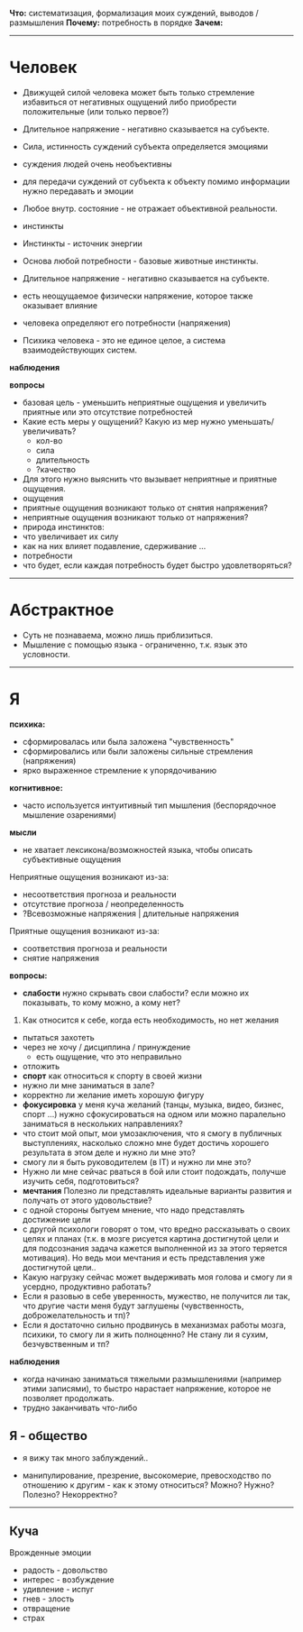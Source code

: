 **Что:** систематизация, формализация моих суждений, выводов / размышления
**Почему:** потребность в порядке
**Зачем:**


---

# Человек

- Движущей силой человека может быть только стремление избавиться от негативных ощущений либо приобрести положительные (или только первое?)
- Длительное напряжение - негативно сказывается на субъекте.
- Сила, истинность суждений субъекта определяется эмоциями
 - суждения людей очень необъективны
 - для передачи суждений от субъекта к объекту помимо информации нужно передавать и эмоции
 - Любое внутр. состояние - не отражает объективной реальности.
- инстинкты
 - Инстинкты - источник энергии
 - Основа любой потребности - базовые животные инстинкты.
- Длительное напряжение - негативно сказывается на субъекте.


- есть неощущаемое физически напряжение, которое также оказывает влияние
- человека определяют его потребности (напряжения)
- Психика человека - это не единое целое, а система взаимодействующих систем.



**наблюдения**


**вопросы**

- базовая цель - уменьшить неприятные ощущения и увеличить приятные или это отсутствие потребностей
 - Какие есть меры у ощущений? Какую из мер нужно уменьшать/увеличивать?
    - кол-во
    - сила
    - длительность
    - ?качество
 - Для этого нужно выяснить что вызывает неприятные и приятные ощущения.
- ощущения
 - приятные ощущения возникают только от снятия напряжения?
 - неприятные ощущения возникают только от напряжения?
- природа инстинктов: 
 - что увеличивает их силу
 - как на них влияет подавление, сдерживание ...
- потребности
 - что будет, если каждая потребность будет быстро удовлетворяться?




---

# Абстрактное

- Суть не познаваема, можно лишь приблизиться.
- Мышление с помощью языка - ограниченно, т.к. язык это условности.



---

# Я

**психика:** 
- сформировалась или была заложена "чувственность"
- сформировались или были заложены сильные стремления (напряжения)
- ярко выраженное стремление к упорядочиванию
 
 
**когнитивное:** 
- часто используется интуитивный тип мышления (беспорядочное мышление озарениями)

**мысли**
- не хватает лексикона/возможностей языка, чтобы описать субъективные ощущения

Неприятные ощущения возникают из-за:

- несоответствия прогноза и реальности 
- отсутствие прогноза / неопределенность
- ?Всевозможные напряжения | длительные напряжения

Приятные ощущения возникают из-за:

- соответствия прогноза и реальности
- снятие напряжения

**вопросы:**
- **слабости** нужно скрывать свои слабости? если можно их показывать, то кому можно, а кому нет?
1. Как относится к себе, когда есть необходимость, но нет желания
 - пытаться захотеть
 - через не хочу / дисциплина / принуждение
    - есть ощущение, что это неправильно
 - отложить
- **спорт** как относиться к спорту в своей жизни
 - нужно ли мне заниматься в зале?
 - корректно ли желание иметь хорошую фигуру
- **фокусировка** у меня куча желаний (танцы, музыка, видео, бизнес, спорт ...) нужно сфокусироваться на одном или можно паралельно заниматься в нескольких направлениях?
- что стоит мой опыт, мои умозаключения, что я смогу в публичных выступлениях, насколько сложно мне будет достичь хорошего результата в этом деле и нужно ли мне это?
- смогу ли я быть руководителем (в IT) и нужно ли мне это?
- Нужно ли мне сейчас рваться в бой или стоит подождать, получше изучить себя, подготовиться?
- **мечтания** Полезно ли представлять идеальные варианты развития и получать от этого удовольствие?
 - с одной стороны бытуем мнение, что надо представлять достижение цели
 - с другой психологи говорят о том, что вредно рассказывать о своих целях и планах (т.к. в мозге рисуется картина достигнутой цели и для подсознания задача кажется выполненной из за этого теряется мотивация). Но ведь мои мечтания и есть представления уже достигнутой цели..
- Какую нагрузку сейчас может выдерживать моя голова и смогу ли я усердно, продуктивно работать?
- Если я разовью в себе уверенность, мужество, не получится ли так, что другие части меня будут заглушены (чувственность, доброжелательность и тп)?
- Если я достаточно сильно продвинусь в механизмах работы мозга, психики, то смогу ли я жить полноценно? Не стану ли я сухим, безчувственным и тп?


**наблюдения**
- когда начинаю заниматься тяжелыми размышлениями (например этими записями), то быстро нарастает напряжение, которое не позволяет продолжать.
- трудно заканчивать что-либо

## Я - общество

- я вижу так много заблуждений..


- манипулирование, презрение, высокомерие, превосходство по отношению к другим - как к этому относиться? Можно? Нужно? Полезно? Некорректно?

---

## Куча

Врожденные эмоции

- радость - довольство
- интерес - возбуждение 
- удивление - испуг 
- гнев - злость
- отвращение
- страх



